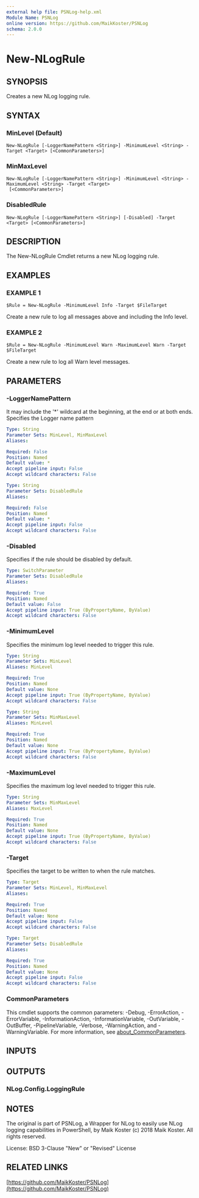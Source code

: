 ```yaml
---
external help file: PSNLog-help.xml
Module Name: PSNLog
online version: https://github.com/MaikKoster/PSNLog
schema: 2.0.0
---
```


# New-NLogRule

## SYNOPSIS
Creates a new NLog logging rule.

## SYNTAX

### MinLevel (Default)
```
New-NLogRule [-LoggerNamePattern <String>] -MinimumLevel <String> -Target <Target> [<CommonParameters>]
```

### MinMaxLevel
```
New-NLogRule [-LoggerNamePattern <String>] -MinimumLevel <String> -MaximumLevel <String> -Target <Target>
 [<CommonParameters>]
```

### DisabledRule
```
New-NLogRule [-LoggerNamePattern <String>] [-Disabled] -Target <Target> [<CommonParameters>]
```

## DESCRIPTION
The New-NLogRule Cmdlet returns a new NLog logging rule.

## EXAMPLES

### EXAMPLE 1
```
$Rule = New-NLogRule -MinimumLevel Info -Target $FileTarget
```

Create a new rule to log all messages above and including the Info level.

### EXAMPLE 2
```
$Rule = New-NLogRule -MinimumLevel Warn -MaximumLevel Warn -Target $FileTarget
```

Create a new rule to log all Warn level messages.

## PARAMETERS

### -LoggerNamePattern
It may include the '*' wildcard at the beginning, at the end or at both ends.
Specifies the Logger name pattern

```yaml
Type: String
Parameter Sets: MinLevel, MinMaxLevel
Aliases:

Required: False
Position: Named
Default value: *
Accept pipeline input: False
Accept wildcard characters: False
```

```yaml
Type: String
Parameter Sets: DisabledRule
Aliases:

Required: False
Position: Named
Default value: *
Accept pipeline input: False
Accept wildcard characters: False
```

### -Disabled
Specifies if the rule should be disabled by default.

```yaml
Type: SwitchParameter
Parameter Sets: DisabledRule
Aliases:

Required: True
Position: Named
Default value: False
Accept pipeline input: True (ByPropertyName, ByValue)
Accept wildcard characters: False
```

### -MinimumLevel
Specifies the minimum log level needed to trigger this rule.

```yaml
Type: String
Parameter Sets: MinLevel
Aliases: MinLevel

Required: True
Position: Named
Default value: None
Accept pipeline input: True (ByPropertyName, ByValue)
Accept wildcard characters: False
```

```yaml
Type: String
Parameter Sets: MinMaxLevel
Aliases: MinLevel

Required: True
Position: Named
Default value: None
Accept pipeline input: True (ByPropertyName, ByValue)
Accept wildcard characters: False
```

### -MaximumLevel
Specifies the maximum log level needed to trigger this rule.

```yaml
Type: String
Parameter Sets: MinMaxLevel
Aliases: MaxLevel

Required: True
Position: Named
Default value: None
Accept pipeline input: True (ByPropertyName, ByValue)
Accept wildcard characters: False
```

### -Target
Specifies the target to be written to when the rule matches.

```yaml
Type: Target
Parameter Sets: MinLevel, MinMaxLevel
Aliases:

Required: True
Position: Named
Default value: None
Accept pipeline input: False
Accept wildcard characters: False
```

```yaml
Type: Target
Parameter Sets: DisabledRule
Aliases:

Required: True
Position: Named
Default value: None
Accept pipeline input: False
Accept wildcard characters: False
```

### CommonParameters
This cmdlet supports the common parameters: -Debug, -ErrorAction, -ErrorVariable, -InformationAction, -InformationVariable, -OutVariable, -OutBuffer, -PipelineVariable, -Verbose, -WarningAction, and -WarningVariable. For more information, see [about_CommonParameters](http://go.microsoft.com/fwlink/?LinkID=113216).

## INPUTS

## OUTPUTS

### NLog.Config.LoggingRule
## NOTES
The original is part of PSNLog, a Wrapper for NLog to easily use NLog logging capabilities in PowerShell, by Maik Koster
(c) 2018 Maik Koster.
All rights reserved.

License: BSD 3-Clause "New" or "Revised" License

## RELATED LINKS

[https://github.com/MaikKoster/PSNLog](https://github.com/MaikKoster/PSNLog)


